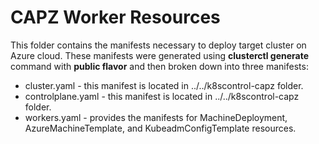 # CAPZ Worker Resources
This folder contains the manifests necessary to deploy target cluster on Azure cloud.
These manifests were generated using **clusterctl generate** command with **public flavor** and then broken down into three manifests:
- cluster.yaml - this manifest is located in ../../k8scontrol-capz folder.
- controlplane.yaml - this manifest is located in ../../k8scontrol-capz folder.
- workers.yaml - provides the manifests for MachineDeployment, AzureMachineTemplate, and KubeadmConfigTemplate resources.